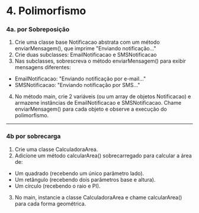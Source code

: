 # 4. Polimorfismo

### 4a. por Sobreposição
1. Crie uma classe base Notificacao abstrata com um método enviarMensagem(), que imprime "Enviando notificação..."
2. Crie duas subclasses: EmailNotificacao e SMSNotificacao
3. Nas subclasses, sobrescreva o método enviarMensagem() para exibir mensagens diferentes:
- EmailNotificacao: "Enviando notificação por e-mail..."
- SMSNotificacao: "Enviando notificação por SMS..."
4. No método main, crie 2 variáveis (ou um array de objetos Notificacao) e armazene instâncias de EmailNotificacao e SMSNotificacao. Chame enviarMensagem() para cada objeto e observe a execução do polimorfismo.
---
### 4b por sobrecarga
1. Crie uma classe CalculadoraArea.
2. Adicione um método calcularArea() sobrecarregado para calcular a área de:
- Um quadrado (recebendo um único parâmetro lado).
- Um retângulo (recebendo dois parâmetros base e altura).
- Um círculo (recebendo o raio e PI).
3. No main, instancie a classe CalculadoraArea e chame calcularArea() para cada forma geométrica.